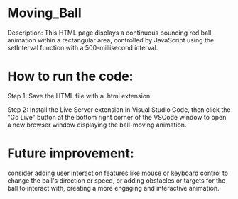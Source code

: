 # Moving_Ball
Description:
This HTML page displays a continuous bouncing red ball animation within a rectangular area, controlled by JavaScript using the setInterval function with a 500-millisecond interval.

# How to run the code:
Step 1: Save the HTML file with a .html extension.

Step 2: Install the Live Server extension in Visual Studio Code, then click the "Go Live" button at the bottom right corner of the VSCode window to open a new browser window displaying the ball-moving animation.

# Future improvement:
consider adding user interaction features like mouse or keyboard control to change the ball's direction or speed, or adding obstacles or targets for the ball to interact with, creating a more engaging and interactive animation.
